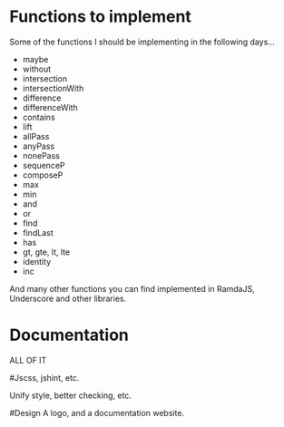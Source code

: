 # Functions to implement

Some of the functions I should be implementing in the following days...

* maybe
* without
* intersection
* intersectionWith
* difference
* differenceWith
* contains
* lift
* allPass
* anyPass
* nonePass
* sequenceP
* composeP
* max
* min
* and
* or
* find
* findLast
* has
* gt, gte, lt, lte
* identity
* inc

And many other functions you can find implemented in RamdaJS, Underscore and other libraries.


# Documentation
ALL OF IT

#Jscss, jshint, etc.

Unify style, better checking, etc.

#Design
A logo, and a documentation website.
